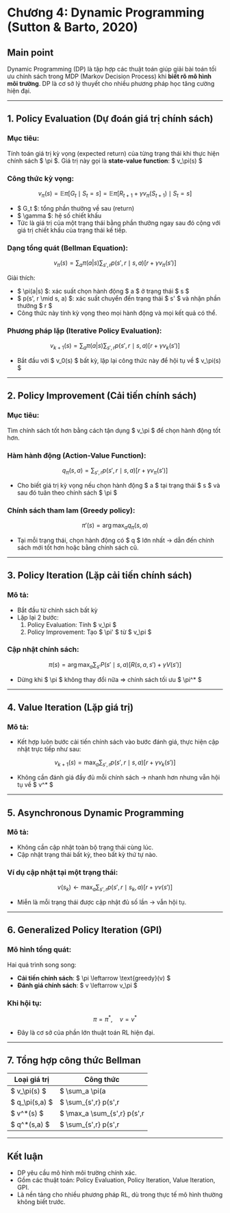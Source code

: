 # Chương 4: Dynamic Programming (Sutton & Barto, 2020)

##  Main point
Dynamic Programming (DP) là tập hợp các thuật toán giúp giải bài toán tối ưu chính sách trong MDP (Markov Decision Process) khi **biết rõ mô hình môi trường**. DP là cơ sở lý thuyết cho nhiều phương pháp học tăng cường hiện đại.

---

## 1. Policy Evaluation (Dự đoán giá trị chính sách)

### Mục tiêu:
Tính toán giá trị kỳ vọng (expected return) của từng trạng thái khi thực hiện chính sách $ \pi $. Giá trị này gọi là **state-value function**: $ v_\pi(s) $

### Công thức kỳ vọng:

$$ v_\pi(s) = \mathbb{E}\pi [ G_t \mid S_t = s ] = \mathbb{E}\pi [ R_{t+1} + \gamma v_\pi(S_{t+1}) \mid S_t = s ] $$

- $ G_t $: tổng phần thưởng về sau (return)
- $ \gamma $: hệ số chiết khấu
- Tức là giá trị của một trạng thái bằng phần thưởng ngay sau đó cộng với giá trị chiết khấu của trạng thái kế tiếp.

### Dạng tổng quát (Bellman Equation):

$$
v_\pi(s) = \sum_a \pi(a|s) \sum_{s',r} p(s', r \mid s, a) [r + \gamma v_\pi(s')]
\tag{4.4}
$$

Giải thích:
- $ \pi(a|s) $: xác suất chọn hành động $ a $ ở trạng thái $ s $
- $ p(s', r \mid s, a) $: xác suất chuyển đến trạng thái $ s' $ và nhận phần thưởng $ r $
- Công thức này tính kỳ vọng theo mọi hành động và mọi kết quả có thể.

### Phương pháp lặp (Iterative Policy Evaluation):

$$
v_{k+1}(s) = \sum_a \pi(a|s) \sum_{s',r} p(s', r \mid s, a) [r + \gamma v_k(s')]
\tag{4.5}
$$

- Bắt đầu với $ v_0(s) $ bất kỳ, lặp lại công thức này để hội tụ về $ v_\pi(s) $

---

## 2. Policy Improvement (Cải tiến chính sách)

### Mục tiêu:
Tìm chính sách tốt hơn bằng cách tận dụng $ v_\pi $ để chọn hành động tốt hơn.

### Hàm hành động (Action-Value Function):

$$
q_\pi(s, a) = \sum_{s', r} p(s', r \mid s, a) [r + \gamma v_\pi(s')]
\tag{4.6}
$$

- Cho biết giá trị kỳ vọng nếu chọn hành động $ a $ tại trạng thái $ s $ và sau đó tuân theo chính sách $ \pi $

### Chính sách tham lam (Greedy policy):

$$
\pi'(s) = \arg\max_a q_\pi(s, a)
\tag{4.9}
$$

- Tại mỗi trạng thái, chọn hành động có $ q $ lớn nhất → dẫn đến chính sách mới tốt hơn hoặc bằng chính sách cũ.

---

## 3. Policy Iteration (Lặp cải tiến chính sách)

### Mô tả:
- Bắt đầu từ chính sách bất kỳ
- Lặp lại 2 bước:
  1. Policy Evaluation: Tính $ v_\pi $
  2. Policy Improvement: Tạo $ \pi' $ từ $ v_\pi $

### Cập nhật chính sách:

$$
\pi(s) = \arg\max_a \sum_{s'} P(s'\mid s, a) [R(s,a,s') + \gamma V(s')]
$$

- Dừng khi $ \pi $ không thay đổi nữa ⇒ chính sách tối ưu $ \pi^* $

---

## 4. Value Iteration (Lặp giá trị)

### Mô tả:
- Kết hợp luôn bước cải tiến chính sách vào bước đánh giá, thực hiện cập nhật trực tiếp như sau:

$$
v_{k+1}(s) = \max_a \sum_{s', r} p(s', r \mid s, a) [r + \gamma v_k(s')]
\tag{4.10}
$$

- Không cần đánh giá đầy đủ mỗi chính sách → nhanh hơn nhưng vẫn hội tụ về $ v^* $

---

## 5. Asynchronous Dynamic Programming

### Mô tả:
- Không cần cập nhật toàn bộ trạng thái cùng lúc.
- Cập nhật trạng thái bất kỳ, theo bất kỳ thứ tự nào.

### Ví dụ cập nhật tại một trạng thái:

$$
v(s_k) \leftarrow \max_a \sum_{s', r} p(s', r \mid s_k, a) [r + \gamma v(s')]
$$

- Miễn là mỗi trạng thái được cập nhật đủ số lần → vẫn hội tụ.

---

## 6. Generalized Policy Iteration (GPI)

### Mô hình tổng quát:
Hai quá trình song song:
- **Cải tiến chính sách**: $ \pi \leftarrow \text{greedy}(v) $
- **Đánh giá chính sách**: $ v \leftarrow v_\pi $

### Khi hội tụ:
$$
\pi = \pi^*, \quad v = v^*
$$

- Đây là cơ sở của phần lớn thuật toán RL hiện đại.

---

## 7. Tổng hợp công thức Bellman

| Loại giá trị         | Công thức                                                                 |
|----------------------|---------------------------------------------------------------------------|
| $ v_\pi(s) $    | $ \sum_a \pi(a|s) \sum_{s',r} p(s',r|s,a)[r + \gamma v_\pi(s')] $ |
| $ q_\pi(s,a) $  | $ \sum_{s',r} p(s',r|s,a)[r + \gamma v_\pi(s')] $                   |
| $ v^*(s) $       | $ \max_a \sum_{s',r} p(s',r|s,a)[r + \gamma v^*(s')] $              |
| $ q^*(s,a) $     | $ \sum_{s',r} p(s',r|s,a)[r + \gamma \max_{a'} q^*(s',a')] $        |

---

## Kết luận

- DP yêu cầu mô hình môi trường chính xác.
- Gồm các thuật toán: Policy Evaluation, Policy Iteration, Value Iteration, GPI.
- Là nền tảng cho nhiều phương pháp RL, dù trong thực tế mô hình thường không biết trước.

